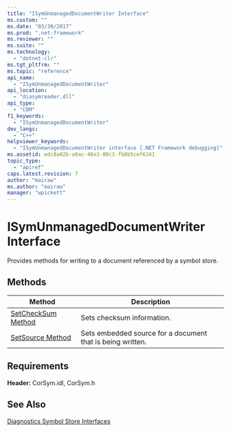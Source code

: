```yaml
---
title: "ISymUnmanagedDocumentWriter Interface"
ms.custom: ""
ms.date: "03/30/2017"
ms.prod: ".net-framework"
ms.reviewer: ""
ms.suite: ""
ms.technology: 
  - "dotnet-clr"
ms.tgt_pltfrm: ""
ms.topic: "reference"
api_name: 
  - "ISymUnmanagedDocumentWriter"
api_location: 
  - "diasymreader.dll"
api_type: 
  - "COM"
f1_keywords: 
  - "ISymUnmanagedDocumentWriter"
dev_langs: 
  - "C++"
helpviewer_keywords: 
  - "ISymUnmanagedDocumentWriter interface [.NET Framework debugging]"
ms.assetid: edc8a02b-a0ac-46e3-80c1-fb8b5cef6341
topic_type: 
  - "apiref"
caps.latest.revision: 7
author: "mairaw"
ms.author: "mairaw"
manager: "wpickett"
---
```

# ISymUnmanagedDocumentWriter Interface
Provides methods for writing to a document referenced by a symbol store.  
  
## Methods  
  
|Method|Description|  
|------------|-----------------|  
|[SetCheckSum Method](../../../../docs/framework/unmanaged-api/diagnostics/isymunmanageddocumentwriter-setchecksum-method.md)|Sets checksum information.|  
|[SetSource Method](../../../../docs/framework/unmanaged-api/diagnostics/isymunmanageddocumentwriter-setsource-method.md)|Sets embedded source for a document that is being written.|  
  
## Requirements  
 **Header:** CorSym.idl, CorSym.h  
  
## See Also  
 [Diagnostics Symbol Store Interfaces](../../../../docs/framework/unmanaged-api/diagnostics/diagnostics-symbol-store-interfaces.md)
